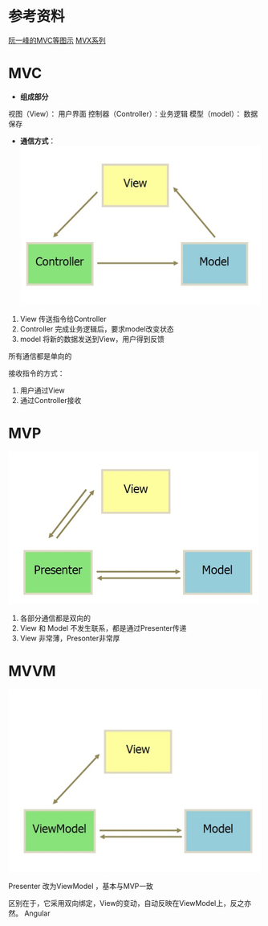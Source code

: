 # 参考资料
[阮一峰的MVC等图示](http://www.ruanyifeng.com/blog/2015/02/mvcmvp_mvvm.html)
[MVX系列](https://draveness.me/mvx/)

# MVC

- **组成部分**

视图（View）： 用户界面
控制器（Controller）：业务逻辑
模型（model）： 数据保存

- **通信方式**：
![](media/16194444211213/16193336258257.jpg)

1. View 传送指令给Controller
2. Controller 完成业务逻辑后，要求model改变状态
3. model 将新的数据发送到View，用户得到反馈

所有通信都是单向的

接收指令的方式：
1. 用户通过View
2. 通过Controller接收

# MVP

![](media/16194444211213/16193341772643.jpg)

1. 各部分通信都是双向的
2. View 和 Model 不发生联系，都是通过Presenter传递
3. View 非常薄，Presonter非常厚


# MVVM

![](media/16194444211213/16193344477632.jpg)

Presenter 改为ViewModel ，基本与MVP一致

区别在于，它采用双向绑定，View的变动，自动反映在ViewModel上，反之亦然。
Angular

